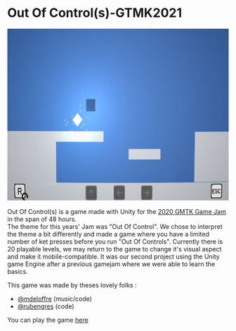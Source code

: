 # Out Of Control(s)-GTMK2021
  
  
<p align="center">
  <img src="outofcontrols.png" height="390">
</p>  
  
Out Of Control(s) is a game made with Unity for the [2020 GMTK Game Jam](http://itch.io/jam/gmtk-2020) in the span of 48 hours.  
The theme for this years' Jam was "Out Of Control". We chose to interpret the theme a bit differently and made a game where you have a limited number of ket presses before
you run "Out Of Controls". Currently there is 20 playable levels, we may return to the game to change it's visual aspect and make it mobile-compatible.
It was our second project using the Unity game Engine after a previous gamejam where we were able to learn the basics.

This game was made by theses lovely folks :
* [@mdeloffre](https://github.com/mdeloffre) (music/code)
* [@rubengres](https://github.com/rubengres) (code)  

You can play the game [here](https://ohmlet.itch.io/gmtk-2020)
